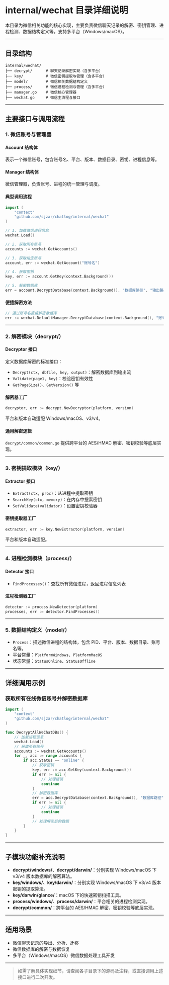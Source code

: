# internal/wechat 目录详细说明

本目录为微信相关功能的核心实现，主要负责微信聊天记录的解密、密钥管理、进程检测、数据结构定义等，支持多平台（Windows/macOS）。

---

## 目录结构

```
internal/wechat/
├── decrypt/      # 聊天记录解密实现（含多平台）
├── key/          # 微信密钥提取与管理（含多平台）
├── model/        # 微信相关数据结构定义
├── process/      # 微信进程检测与管理（含多平台）
├── manager.go    # 微信核心管理器
├── wechat.go     # 微信主流程与接口
```

---

## 主要接口与调用流程

### 1. 微信账号与管理器

#### Account 结构体

表示一个微信账号，包含账号名、平台、版本、数据目录、密钥、进程信息等。

#### Manager 结构体

微信管理器，负责账号、进程的统一管理与调度。

#### 典型调用流程

```go
import (
    "context"
    "github.com/sjzar/chatlog/internal/wechat"
)

// 1. 加载微信进程信息
wechat.Load()

// 2. 获取所有账号
accounts := wechat.GetAccounts()

// 3. 获取指定账号
account, err := wechat.GetAccount("账号名")

// 4. 获取密钥
key, err := account.GetKey(context.Background())

// 5. 解密数据库
err = account.DecryptDatabase(context.Background(), "数据库路径", "输出路径")
```

#### 便捷解密方法

```go
// 通过账号名直接解密数据库
err := wechat.DefaultManager.DecryptDatabase(context.Background(), "账号名", "数据库路径", "输出路径")
```

---

### 2. 解密模块（decrypt/）

#### Decryptor 接口

定义数据库解密的标准接口：

- `Decrypt(ctx, dbfile, key, output)`：解密数据库到输出流
- `Validate(page1, key)`：校验密钥有效性
- `GetPageSize()`、`GetVersion()` 等

#### 解密器工厂

```go
decryptor, err := decrypt.NewDecryptor(platform, version)
```
平台和版本自动适配 Windows/macOS、v3/v4。

#### 通用解密逻辑

`decrypt/common/common.go` 提供跨平台的 AES/HMAC 解密、密钥校验等底层实现。

---

### 3. 密钥提取模块（key/）

#### Extractor 接口

- `Extract(ctx, proc)`：从进程中提取密钥
- `SearchKey(ctx, memory)`：在内存中搜索密钥
- `SetValidate(validator)`：设置密钥校验器

#### 密钥提取器工厂

```go
extractor, err := key.NewExtractor(platform, version)
```
平台和版本自动适配。

---

### 4. 进程检测模块（process/）

#### Detector 接口

- `FindProcesses()`：查找所有微信进程，返回进程信息列表

#### 进程检测器工厂

```go
detector := process.NewDetector(platform)
processes, err := detector.FindProcesses()
```

---

### 5. 数据结构定义（model/）

- `Process`：描述微信进程的结构体，包含 PID、平台、版本、数据目录、账号名等。
- 平台常量：`PlatformWindows`、`PlatformMacOS`
- 状态常量：`StatusOnline`、`StatusOffline`

---

## 详细调用示例

### 获取所有在线微信账号并解密数据库

```go
import (
    "context"
    "github.com/sjzar/chatlog/internal/wechat"
)

func DecryptAllWeChatDBs() {
    // 加载进程信息
    wechat.Load()
    // 获取所有账号
    accounts := wechat.GetAccounts()
    for _, acc := range accounts {
        if acc.Status == "online" {
            // 获取密钥
            key, err := acc.GetKey(context.Background())
            if err != nil {
                // 处理错误
                continue
            }
            // 解密数据库
            err = acc.DecryptDatabase(context.Background(), "数据库路径", "输出路径")
            if err != nil {
                // 处理错误
                continue
            }
            // 处理解密后的数据
        }
    }
}
```

---

## 子模块功能补充说明

- **decrypt/windows/**、**decrypt/darwin/**：分别实现 Windows/macOS 下 v3/v4 版本数据库的解密算法。
- **key/windows/**、**key/darwin/**：分别实现 Windows/macOS 下 v3/v4 版本密钥的提取算法。
- **key/darwin/glance/**：macOS 下的快速密钥扫描工具。
- **process/windows/**、**process/darwin/**：平台相关的进程检测实现。
- **decrypt/common/**：跨平台的 AES/HMAC 解密、密钥校验等底层实现。

---

## 适用场景

- 微信聊天记录的导出、分析、迁移
- 微信数据库的解密与数据恢复
- 多平台（Windows/macOS）微信数据处理工具开发

---

> 如需了解具体实现细节，请查阅各子目录下的源码及注释，或直接调用上述接口进行二次开发。 